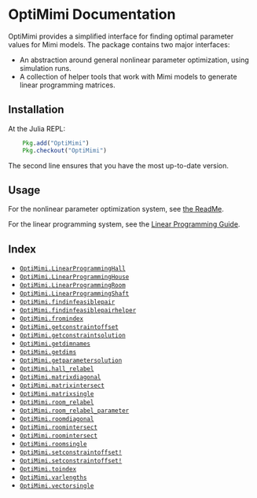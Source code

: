 
<a id='OptiMimi-Documentation-1'></a>

# OptiMimi Documentation


OptiMimi provides a simplified interface for finding optimal parameter values for Mimi models.  The package contains two major interfaces:


  * An abstraction around general nonlinear parameter optimization, using simulation runs.
  * A collection of helper tools that work with Mimi models to generate linear programming matrices.


<a id='Installation-1'></a>

## Installation


At the Julia REPL:


```julia
    Pkg.add("OptiMimi")
    Pkg.checkout("OptiMimi")
```


The second line ensures that you have the most up-to-date version.


<a id='Usage-1'></a>

## Usage


For the nonlinear parameter optimization system, see [the ReadMe](https://github.com/jrising/OptiMimi.jl/blob/master/README.md).


For the linear programming system, see the [Linear Programming Guide](linproghouse.md#Linear-Programming-Guide-1).


<a id='Index-1'></a>

## Index

- [`OptiMimi.LinearProgrammingHall`](linproghouse.md#OptiMimi.LinearProgrammingHall)
- [`OptiMimi.LinearProgrammingHouse`](linproghouse.md#OptiMimi.LinearProgrammingHouse)
- [`OptiMimi.LinearProgrammingRoom`](linproghouse.md#OptiMimi.LinearProgrammingRoom)
- [`OptiMimi.LinearProgrammingShaft`](linproghouse.md#OptiMimi.LinearProgrammingShaft)
- [`OptiMimi.findinfeasiblepair`](linproghouse.md#OptiMimi.findinfeasiblepair-Tuple{OptiMimi.LinearProgrammingHouse,Any})
- [`OptiMimi.findinfeasiblepairhelper`](linproghouse.md#OptiMimi.findinfeasiblepairhelper-Tuple{OptiMimi.LinearProgrammingHouse,Any,Any,Any,Any})
- [`OptiMimi.fromindex`](linproghouse.md#OptiMimi.fromindex-Tuple{Array{Int64,1},Array{Int64,1}})
- [`OptiMimi.getconstraintoffset`](linproghouse.md#OptiMimi.getconstraintoffset-Tuple{OptiMimi.LinearProgrammingHouse,Symbol,Symbol})
- [`OptiMimi.getconstraintsolution`](linproghouse.md#OptiMimi.getconstraintsolution-Tuple{Any,Any,Any})
- [`OptiMimi.getdimnames`](linproghouse.md#OptiMimi.getdimnames-Tuple{Mimi.Model,Symbol,Symbol})
- [`OptiMimi.getdims`](linproghouse.md#OptiMimi.getdims-Tuple{Mimi.Model,Symbol,Symbol})
- [`OptiMimi.getparametersolution`](linproghouse.md#OptiMimi.getparametersolution-Tuple{OptiMimi.LinearProgrammingHouse,Array{Float64,1},Symbol})
- [`OptiMimi.hall_relabel`](linproghouse.md#OptiMimi.hall_relabel-Tuple{OptiMimi.LinearProgrammingHall,Symbol,Symbol,Symbol})
- [`OptiMimi.matrixdiagonal`](linproghouse.md#OptiMimi.matrixdiagonal-Tuple{Array{Int64,1},Function})
- [`OptiMimi.matrixintersect`](linproghouse.md#OptiMimi.matrixintersect-Tuple{Array{Int64,1},Array{Int64,1},Array{Symbol,1},Array{Symbol,1},Function})
- [`OptiMimi.matrixsingle`](linproghouse.md#OptiMimi.matrixsingle-Tuple{Array{Int64,1},Array{Int64,1},Any})
- [`OptiMimi.room_relabel`](linproghouse.md#OptiMimi.room_relabel-Tuple{OptiMimi.LinearProgrammingRoom,Symbol,Symbol,Symbol})
- [`OptiMimi.room_relabel_parameter`](linproghouse.md#OptiMimi.room_relabel_parameter-Tuple{OptiMimi.LinearProgrammingRoom,Symbol,Symbol,Symbol})
- [`OptiMimi.roomdiagonal`](linproghouse.md#OptiMimi.roomdiagonal-Tuple{Mimi.Model,Symbol,Symbol,Symbol,Function})
- [`OptiMimi.roomintersect`](linproghouse.md#OptiMimi.roomintersect-Tuple{Mimi.Model,Symbol,Symbol,Symbol,Symbol,Function})
- [`OptiMimi.roomintersect`](linproghouse.md#OptiMimi.roomintersect-Tuple{Mimi.Model,Symbol,Symbol,Symbol,Function})
- [`OptiMimi.roomsingle`](linproghouse.md#OptiMimi.roomsingle-Tuple{Mimi.Model,Symbol,Symbol,Symbol,Function})
- [`OptiMimi.setconstraintoffset!`](linproghouse.md#OptiMimi.setconstraintoffset!-Tuple{OptiMimi.LinearProgrammingHouse,Symbol,Symbol,Array{Float64,1}})
- [`OptiMimi.setconstraintoffset!`](linproghouse.md#OptiMimi.setconstraintoffset!-Tuple{OptiMimi.LinearProgrammingHouse,OptiMimi.LinearProgrammingHall})
- [`OptiMimi.toindex`](linproghouse.md#OptiMimi.toindex-Tuple{Int64,Array{Int64,1}})
- [`OptiMimi.varlengths`](linproghouse.md#OptiMimi.varlengths)
- [`OptiMimi.vectorsingle`](linproghouse.md#OptiMimi.vectorsingle-Tuple{Array{Int64,1},Any})

